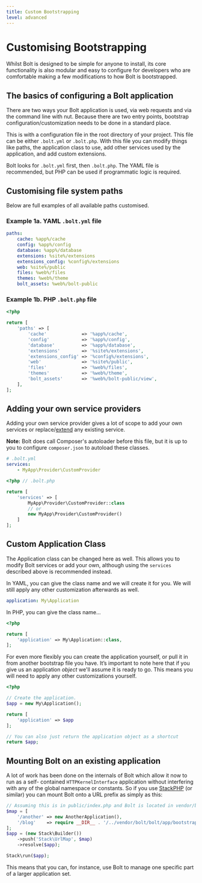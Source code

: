 ```yaml
---
title: Custom Bootstrapping
level: advanced
---
```

Customising Bootstrapping
=========================

Whilst Bolt is designed to be simple for anyone to install, its core
functionality is also modular and easy to configure for developers who are
comfortable making a few modifications to how Bolt is bootstrapped.

The basics of configuring a Bolt application
--------------------------------------------

There are two ways your Bolt application is used, via web requests and via
the command line with nut. Because there are two entry points, bootstrap
configuration/customization needs to be done in a standard place.

This is with a configuration file in the root directory of your project.
This file can be either `.bolt.yml` or `.bolt.php`.
With this file you can modify things like paths, the application class to use,
add other services used by the application, and add custom extensions.

Bolt looks for `.bolt.yml` first, then `.bolt.php`. The YAML file is recommended,
but PHP can be used if programmatic logic is required.

Customising file system paths
-----------------------------

Below are full examples of all available paths customised.

### Example 1a. YAML `.bolt.yml` file

```yaml
paths:
    cache: %app%/cache
    config: %app%/config
    database: %app%/database
    extensions: %site%/extensions
    extensions_config: %config%/extensions
    web: %site%/public
    files: %web%/files
    themes: %web%/theme
    bolt_assets: %web%/bolt-public
```

### Example 1b. PHP `.bolt.php` file

```php
<?php

return [
    'paths' => [
        'cache'             => '%app%/cache',
        'config'            => '%app%/config',
        'database'          => '%app%/database',
        'extensions'        => '%site%/extensions',
        'extensions_config' => '%config%/extensions',
        'web'               => '%site%/public',
        'files'             => '%web%/files',
        'themes'            => '%web%/theme',
        'bolt_assets'       => '%web%/bolt-public/view',
    ],
];
```


Adding your own service providers
---------------------------------

Adding your own service provider gives a lot of scope to add your own services
or replace/[extend][] any existing service.

<p class="note"><strong>Note:</strong> Bolt does call Composer's autoloader
before this file, but it is up to you to configure <code>composer.json</code>
to autoload these classes.</p>

```yaml
# .bolt.yml
services:
    - MyApp\Provider\CustomProvider
```

```php
<?php // .bolt.php

return [
    'services' => [
        MyApp\Provider\CustomProvider::class
        // or
        new MyApp\Provider\CustomProvider()
    ]
];
```


Custom Application Class
------------------------

The Application class can be changed here as well. This allows you to modify
Bolt services or add your own, although using the `services` described above
is recommended instead.

In YAML, you can give the class name and we will create it for you. We will
still apply any other customization afterwards as well.

```yaml
application: My\Application
```

In PHP, you can give the class name...

```php
<?php

return [
    'application' => My\Application::class,
];
```

For even more flexibly you can create the application yourself, or pull it in
from another bootstrap file you have. It’s important to note here that if you
give us an application _object_ we'll assume it is ready to go. This means you
will need to apply any other customizations yourself.

```php
<?php

// Create the application.
$app = new My\Application();

return [
    'application' => $app
];

// You can also just return the application object as a shortcut
return $app;
```

Mounting Bolt on an existing application
----------------------------------------

A lot of work has been done on the internals of Bolt which allow it now to run
as a self- contained `HTTPKernelInterface` application without interfering with
any of the global namespace or constants. So if you use [StackPHP] (or similar)
you can mount Bolt onto a URL prefix as simply as this:

```php
// Assuming this is in public/index.php and Bolt is located in vendor/bolt/bolt/
$map = [
    '/another' => new AnotherApplication(),
    '/blog'    => require __DIR__ . '/../vendor/bolt/bolt/app/bootstrap.php'
];
$app = (new Stack\Builder())
    ->push('Stack\UrlMap', $map)
    ->resolve($app);

Stack\run($app);
```

This means that you can, for instance, use Bolt to manage one specific part of
a larger application set.

[StackPHP]: http://stackphp.com/
[extend]: https://github.com/silexphp/Pimple/tree/1.1#modifying-services-after-creation
